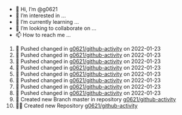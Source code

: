 - 👋 Hi, I’m @g0621
- 👀 I’m interested in ...
- 🌱 I’m currently learning ...
- 💞️ I’m looking to collaborate on ...
- 📫 How to reach me ...

<!---
g0621/g0621 is a ✨ special ✨ repository because its `README.md` (this file) appears on your GitHub profile.
You can click the Preview link to take a look at your changes.
--->


<!--START_SECTION:activity-->
1. 🚚 Pushed changed  in [g0621/github-activity](https://github.com/g0621/github-activity) on 2022-01-23
2. 🚚 Pushed changed  in [g0621/github-activity](https://github.com/g0621/github-activity) on 2022-01-23
3. 🚚 Pushed changed  in [g0621/github-activity](https://github.com/g0621/github-activity) on 2022-01-23
4. 🚚 Pushed changed  in [g0621/github-activity](https://github.com/g0621/github-activity) on 2022-01-23
5. 🚚 Pushed changed  in [g0621/github-activity](https://github.com/g0621/github-activity) on 2022-01-23
6. 🚚 Pushed changed  in [g0621/github-activity](https://github.com/g0621/github-activity) on 2022-01-23
7. 🚚 Pushed changed  in [g0621/github-activity](https://github.com/g0621/github-activity) on 2022-01-23
8. 🚚 Pushed changed  in [g0621/github-activity](https://github.com/g0621/github-activity) on 2022-01-23
9. 🎋 Created new Branch master in repository [g0621/github-activity](https://github.com/g0621/github-activity)
10. 👨‍💻 Created new Repository [g0621/github-activity](https://github.com/g0621/github-activity)
<!--END_SECTION:activity-->
